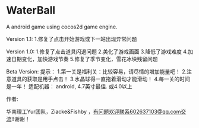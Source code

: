 # WaterBall
A android game using cocos2d game engine.



Version 1.1:
1.修复了点击开始游戏或下一站出现异常问题


Version 1.0:
1.修复了点击道具闪退问题
2.美化了游戏画面
3.降低了游戏难度
4.加速日期变化，加快游戏节奏
5.修复了季节变化，雪花冰块残留问题




Beta Version:
提示：
1.第一关是福利关：比较容易，请尽情的增加能量吧！
2.注意道具的获取是用手点击！
3.水晶球得一直拖着滑动才能滑动！
4.每一关的时间是一年！
适配机器：
android, 4.7英寸最佳.  或4.0以上

作者:

华南理工Yur团队，Ziacke&Fishby ，有问题欢迎联系602637103@qq.com交流!!谢谢！
